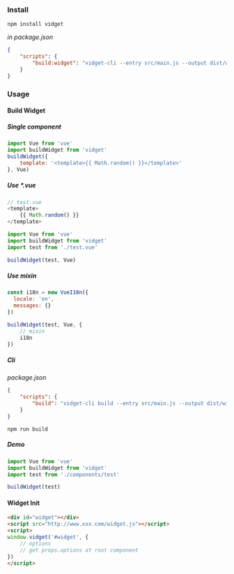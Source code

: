 ### Install

```
npm install vidget
```

*in package.json*

```json
{
    "scripts": {
        "build:widget": "vidget-cli --entry src/main.js --output dist/widget.js"
    }
}
```

### Usage

#### Build Widget

##### Single component

```JavaScript
import Vue from 'vue'
import buildWidget from 'vidget'
buildWidget({
    template: '<template>{{ Math.random() }}</template>'
}, Vue)
```

##### Use *.vue

```vue.js
// test.vue
<template>
    {{ Math.random() }}
</template>
```

```JavaScript
import Vue from 'vue'
import buildWidget from 'vidget'
import test from './test.vue'

buildWidget(test, Vue)
```

##### Use mixin

```JavaScript
const i18n = new VueI18n({
  locale: 'en',
  messages: {}
})

buildWidget(test, Vue, {
    // mixin
    i18n
})
```

##### Cli

*package.json*

```json
{
    "scripts": {
        "build": "vidget-cli build --entry src/main.js --output dist/widget.js"
    }
}
```

```
npm run build
```

##### Demo

```JavaScript
import Vue from 'vue'
import buildWidget from 'vidget'
import test from './components/test'

buildWidget(test)
```

#### Widget Init

```html
<div id="widget"></div>
<script src="http://www.xxx.com/widget.js"></script>
<script>
window.vidget('#widget', {
    // options
    // get props.options at root component
})
</script>
```
